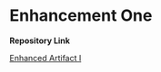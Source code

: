 # Enhancement One

**Repository Link**<br>

[Enhanced Artifact I](https://github.com/Shayden87/Software-Engineering-Design)

